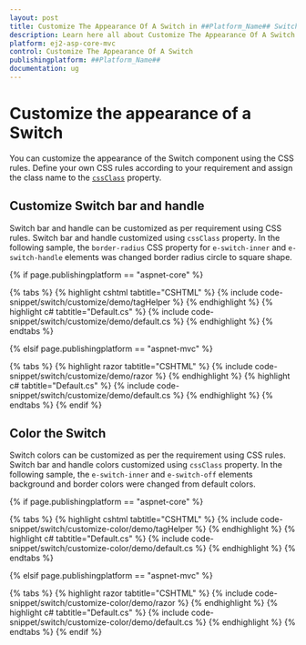 ```yaml
---
layout: post
title: Customize The Appearance Of A Switch in ##Platform_Name## Switch Component
description: Learn here all about Customize The Appearance Of A Switch in Syncfusion ##Platform_Name## Switch component and more.
platform: ej2-asp-core-mvc
control: Customize The Appearance Of A Switch
publishingplatform: ##Platform_Name##
documentation: ug
---
```



# Customize the appearance of a Switch

You can customize the appearance of the Switch component using the CSS rules. Define your own CSS rules according to your requirement and assign the class name to the [`cssClass`](https://help.syncfusion.com/cr/aspnetcore-js2/Syncfusion.EJ2.Buttons.Switch.html#Syncfusion_EJ2_Buttons_Switch_CssClass) property.

## Customize Switch bar and handle

Switch bar and handle can be customized as per requirement using CSS rules. Switch bar and handle customized using `cssClass` property. In the following sample, the `border-radius` CSS property for `e-switch-inner` and `e-switch-handle` elements was changed border radius circle to square shape.

{% if page.publishingplatform == "aspnet-core" %}

{% tabs %}
{% highlight cshtml tabtitle="CSHTML" %}
{% include code-snippet/switch/customize/demo/tagHelper %}
{% endhighlight %}
{% highlight c# tabtitle="Default.cs" %}
{% include code-snippet/switch/customize/demo/default.cs %}
{% endhighlight %}
{% endtabs %}

{% elsif page.publishingplatform == "aspnet-mvc" %}

{% tabs %}
{% highlight razor tabtitle="CSHTML" %}
{% include code-snippet/switch/customize/demo/razor %}
{% endhighlight %}
{% highlight c# tabtitle="Default.cs" %}
{% include code-snippet/switch/customize/demo/default.cs %}
{% endhighlight %}
{% endtabs %}
{% endif %}



## Color the Switch

Switch colors can be customized as per the requirement using CSS rules. Switch bar and handle colors customized using `cssClass` property. In the following sample, the `e-switch-inner` and `e-switch-off` elements background and border colors were changed from default colors.

{% if page.publishingplatform == "aspnet-core" %}

{% tabs %}
{% highlight cshtml tabtitle="CSHTML" %}
{% include code-snippet/switch/customize-color/demo/tagHelper %}
{% endhighlight %}
{% highlight c# tabtitle="Default.cs" %}
{% include code-snippet/switch/customize-color/demo/default.cs %}
{% endhighlight %}
{% endtabs %}

{% elsif page.publishingplatform == "aspnet-mvc" %}

{% tabs %}
{% highlight razor tabtitle="CSHTML" %}
{% include code-snippet/switch/customize-color/demo/razor %}
{% endhighlight %}
{% highlight c# tabtitle="Default.cs" %}
{% include code-snippet/switch/customize-color/demo/default.cs %}
{% endhighlight %}
{% endtabs %}
{% endif %}

